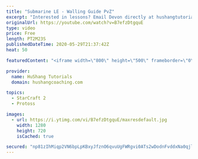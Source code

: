 ```yaml
---
title: "Submarine LE - Walling Guide PvZ"
excerpt: "Interested in lessons? Email Devon directly at hushangtutorials@outlook.com ------------------------------------------------------------------------------------------------------- Want to support HuShang Tutorials directly? Patreon is a website where you can contribute a monthly donation that will help"
originalUrl: https://youtube.com/watch?v=B7efzDtgquE
type: video
price: Free
length: PT2M23S
publishedDateTime: 2020-05-29T21:37:42Z
heat: 50

featuredContent: "<iframe width=\"800\" height=\"500\" frameborder=\"0\" src=\"https://www.youtube.com/embed/B7efzDtgquE\" allow=\"accelerometer; autoplay; encrypted-media; gyroscope; picture-in-picture\" allowfullscreen></iframe>"

provider:
  name: HuShang Tutorials
  domain: hushangcoaching.com

topics:
  - StarCraft 2
  - Protoss

images:
  - url: https://i.ytimg.com/vi/B7efzDtgquE/maxresdefault.jpg
    width: 1280
    height: 720
    isCached: true

secured: "np81zIhMiqp2VN6bpLpKBxyJfznO6qvuUgFWRgvi0ATs2wDodnFvddxNa0qjlwrDK96yzQgqh7FulxahgK0bJ/yUew4IJoC5jQUSbLAUWAnBlltC1CgdJh9ys3Y1Xp1kJmhMb2zovAhPaF6AZQPVuWMjjRv1p53tgbHF0WEhuJxaphEdc7Eo0sZUes/LEX1cP/dhlVjpA3+Jr+couM0C8ply/34U1dzNSdjaCMGGIwn76lNxh4QSh/QouxL6ZiYPudlcoXbiCJluq/1xQ7B199tOt8LmYkUZh1A17bv5Y66nBBkauyNwWBj48QeEHXCDlqn6J/rgU1Q72I1/7eSFvm54upYd4RrOqFcmj8vMYiSh2D8oY4wUj5TgY3Kt7+2b2ZbVek+N0s57KDWM6UTTSBbQLNBOhlXJqBcZkdUmxMw=;Fh3nvQIPw1R4XYnNaTY9wA=="
---
```



